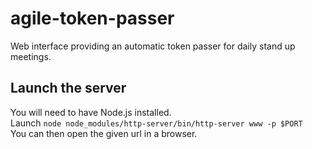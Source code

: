agile-token-passer
==================

Web interface providing an automatic token passer for daily stand up meetings.


## Launch the server
You will need to have Node.js installed.  
Launch `node node_modules/http-server/bin/http-server www -p $PORT`  
You can then open the given url in a browser.  

